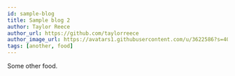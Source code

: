 ```yaml
---
id: sample-blog
title: Sample blog 2
author: Taylor Reece
author_url: https://github.com/taylorreece
author_image_url: https://avatars1.githubusercontent.com/u/3622586?s=400&u=92d81adf0d87e31ac26d0f335e154697c2e5d04a&v=4
tags: [another, food]
---
```


Some other food.